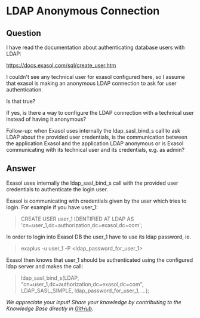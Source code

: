 # LDAP Anonymous Connection

## Question
I have read the documentation about authenticating database users with LDAP: 

https://docs.exasol.com/sql/create_user.htm

I couldn't see any technical user for exasol configured here, so I assume that exasol is making an anonymous LDAP connection to ask for user authentication.

Is that true?

If yes, is there a way to configure the LDAP connection with a technical user instead of having it anonymous?

Follow-up: when Exasol uses internally the ldap_sasl_bind_s call to ask LDAP about the provided user credentials, is the communication between the application Exasol and the application LDAP anonymous or is Exasol communicating with its technical user and its credentials, e.g. as admin? 

## Answer
Exasol uses internally the ldap_sasl_bind_s call with the provided user credentials to authenticate the login user.  

Exasol is communicating with credentials given by the user which tries to login. For example if you have user_1:

> CREATE USER user_1 IDENTIFIED AT LDAP AS 'cn=user_1,dc=authorization,dc=exasol,dc=com';

In order to login into Exasol DB the user_1 have to use its ldap password, ie.

> exaplus -u user_1 -P <ldap_password_for_user_1>

Exasol then knows that user_1 should be authenticated using the configured ldap server and makes the call:

> ldap_sasl_bind_s(LDAP, "cn=user_1,dc=authorization,dc=exasol,dc=com", LDAP_SASL_SIMPLE, ldap_password_for_user_1, ...);

*We appreciate your input! Share your knowledge by contributing to the Knowledge Base directly in [GitHub](https://github.com/exasol/public-knowledgebase).* 
